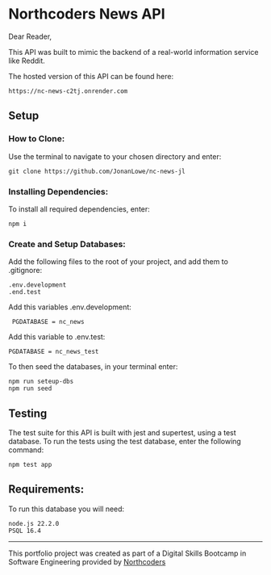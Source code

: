# Northcoders News API

Dear Reader,

This API was built to mimic the backend of a real-world information service like Reddit.

The hosted version of this API can be found here:

    https://nc-news-c2tj.onrender.com

## Setup

### How to Clone:

Use the terminal to navigate to your chosen directory and enter:

    git clone https://github.com/JonanLowe/nc-news-jl

### Installing Dependencies:

To install all required dependencies, enter:

    npm i

### Create and Setup Databases:

Add the following files to the root of your project, and add them to .gitignore:

    .env.development
    .end.test

Add this variables .env.development:

     PGDATABASE = nc_news

Add this variable to .env.test:

    PGDATABASE = nc_news_test

To then seed the databases, in your terminal enter:

    npm run seteup-dbs
    npm run seed

## Testing

The test suite for this API is built with jest and supertest, using a test database. To run the tests using the test database, enter the following command:

    npm test app

## Requirements:

To run this database you will need:

    node.js 22.2.0
    PSQL 16.4

---

This portfolio project was created as part of a Digital Skills Bootcamp in Software Engineering provided by [Northcoders](https://northcoders.com/)
